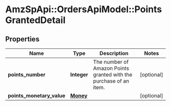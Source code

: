# AmzSpApi::OrdersApiModel::PointsGrantedDetail

## Properties
Name | Type | Description | Notes
------------ | ------------- | ------------- | -------------
**points_number** | **Integer** | The number of Amazon Points granted with the purchase of an item. | [optional] 
**points_monetary_value** | [**Money**](Money.md) |  | [optional] 

